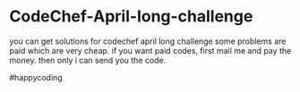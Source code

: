 # CodeChef-April-long-challenge
you can get solutions for codechef april long challenge
some problems are paid which are very cheap.
if you want paid codes, first mail me and pay the money. then only i can send you the code.

#happycoding
